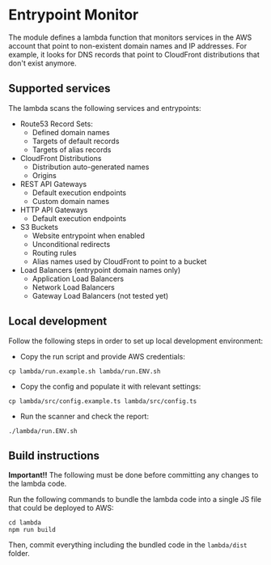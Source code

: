 Entrypoint Monitor
=================

The module defines a lambda function that monitors services in the AWS account that point to non-existent domain names and IP addresses.
For example, it looks for DNS records that point to CloudFront distributions that don't exist anymore.

## Supported services 

The lambda scans the following services and entrypoints:

* Route53 Record Sets:
  * Defined domain names
  * Targets of default records
  * Targets of alias records
* CloudFront Distributions
  * Distribution auto-generated names
  * Origins
* REST API Gateways
  * Default execution endpoints
  * Custom domain names
* HTTP API Gateways
  * Default execution endpoints
* S3 Buckets
  * Website entrypoint when enabled
  * Unconditional redirects
  * Routing rules
  * Alias names used by CloudFront to point to a bucket
* Load Balancers (entrypoint domain names only)
  * Application Load Balancers
  * Network Load Balancers
  * Gateway Load Balancers (not tested yet)

## Local development

Follow the following steps in order to set up local development environment:

* Copy the run script and provide AWS credentials:
```shell
cp lambda/run.example.sh lambda/run.ENV.sh
```

* Copy the config and populate it with relevant settings:
```shell
cp lambda/src/config.example.ts lambda/src/config.ts
```

* Run the scanner and check the report:
```shell
./lambda/run.ENV.sh
```

## Build instructions

**Important!!** The following must be done before committing any changes to the lambda code.

Run the following commands to bundle the lambda code into a single JS file that could be deployed to AWS:
```shell
cd lambda
npm run build
```

Then, commit everything including the bundled code in the `lambda/dist` folder.
